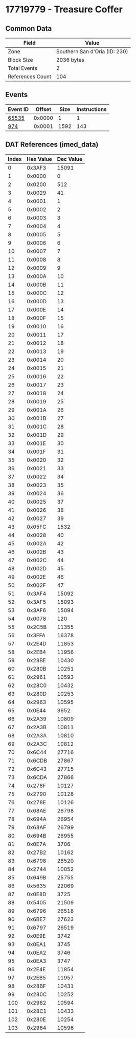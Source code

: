# 17719779 - Treasure Coffer

## Common Data

| Field            | Value                         |
|------------------|-------------------------------|
| Zone             | Southern San d'Oria (ID: 230) |
| Block Size       | 2036 bytes                    |
| Total Events     | 2                             |
| References Count | 104                           |

## Events

| Event ID            | Offset   |   Size |   Instructions |
|---------------------|----------|--------|----------------|
| [65535](./65535.md) | 0x0000   |      1 |              1 |
| [974](./974.md)     | 0x0001   |   1592 |            143 |

## DAT References (imed_data)

|   Index | Hex Value   |   Dec Value |
|---------|-------------|-------------|
|       0 | 0x3AF3      |       15091 |
|       1 | 0x0000      |           0 |
|       2 | 0x0200      |         512 |
|       3 | 0x0029      |          41 |
|       4 | 0x0001      |           1 |
|       5 | 0x0002      |           2 |
|       6 | 0x0003      |           3 |
|       7 | 0x0004      |           4 |
|       8 | 0x0005      |           5 |
|       9 | 0x0006      |           6 |
|      10 | 0x0007      |           7 |
|      11 | 0x0008      |           8 |
|      12 | 0x0009      |           9 |
|      13 | 0x000A      |          10 |
|      14 | 0x000B      |          11 |
|      15 | 0x000C      |          12 |
|      16 | 0x000D      |          13 |
|      17 | 0x000E      |          14 |
|      18 | 0x000F      |          15 |
|      19 | 0x0010      |          16 |
|      20 | 0x0011      |          17 |
|      21 | 0x0012      |          18 |
|      22 | 0x0013      |          19 |
|      23 | 0x0014      |          20 |
|      24 | 0x0015      |          21 |
|      25 | 0x0016      |          22 |
|      26 | 0x0017      |          23 |
|      27 | 0x0018      |          24 |
|      28 | 0x0019      |          25 |
|      29 | 0x001A      |          26 |
|      30 | 0x001B      |          27 |
|      31 | 0x001C      |          28 |
|      32 | 0x001D      |          29 |
|      33 | 0x001E      |          30 |
|      34 | 0x001F      |          31 |
|      35 | 0x0020      |          32 |
|      36 | 0x0021      |          33 |
|      37 | 0x0022      |          34 |
|      38 | 0x0023      |          35 |
|      39 | 0x0024      |          36 |
|      40 | 0x0025      |          37 |
|      41 | 0x0026      |          38 |
|      42 | 0x0027      |          39 |
|      43 | 0x05FC      |        1532 |
|      44 | 0x0028      |          40 |
|      45 | 0x002A      |          42 |
|      46 | 0x002B      |          43 |
|      47 | 0x002C      |          44 |
|      48 | 0x002D      |          45 |
|      49 | 0x002E      |          46 |
|      50 | 0x002F      |          47 |
|      51 | 0x3AF4      |       15092 |
|      52 | 0x3AF5      |       15093 |
|      53 | 0x3AF6      |       15094 |
|      54 | 0x0078      |         120 |
|      55 | 0x2C5B      |       11355 |
|      56 | 0x3FFA      |       16378 |
|      57 | 0x2E4D      |       11853 |
|      58 | 0x2EB4      |       11956 |
|      59 | 0x28BE      |       10430 |
|      60 | 0x280B      |       10251 |
|      61 | 0x2961      |       10593 |
|      62 | 0x28C0      |       10432 |
|      63 | 0x280D      |       10253 |
|      64 | 0x2963      |       10595 |
|      65 | 0x0E44      |        3652 |
|      66 | 0x2A39      |       10809 |
|      67 | 0x2A3B      |       10811 |
|      68 | 0x2A3A      |       10810 |
|      69 | 0x2A3C      |       10812 |
|      70 | 0x6C44      |       27716 |
|      71 | 0x6CDB      |       27867 |
|      72 | 0x6C43      |       27715 |
|      73 | 0x6CDA      |       27866 |
|      74 | 0x278F      |       10127 |
|      75 | 0x2790      |       10128 |
|      76 | 0x278E      |       10126 |
|      77 | 0x68AE      |       26798 |
|      78 | 0x694A      |       26954 |
|      79 | 0x68AF      |       26799 |
|      80 | 0x694B      |       26955 |
|      81 | 0x0E7A      |        3706 |
|      82 | 0x27B2      |       10162 |
|      83 | 0x6798      |       26520 |
|      84 | 0x2744      |       10052 |
|      85 | 0x649B      |       25755 |
|      86 | 0x5635      |       22069 |
|      87 | 0x0E8D      |        3725 |
|      88 | 0x5405      |       21509 |
|      89 | 0x6796      |       26518 |
|      90 | 0x6BE7      |       27623 |
|      91 | 0x6797      |       26519 |
|      92 | 0x0E9E      |        3742 |
|      93 | 0x0EA1      |        3745 |
|      94 | 0x0EA2      |        3746 |
|      95 | 0x0EA3      |        3747 |
|      96 | 0x2E4E      |       11854 |
|      97 | 0x2EB5      |       11957 |
|      98 | 0x28BF      |       10431 |
|      99 | 0x280C      |       10252 |
|     100 | 0x2962      |       10594 |
|     101 | 0x28C1      |       10433 |
|     102 | 0x280E      |       10254 |
|     103 | 0x2964      |       10596 |
